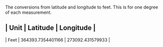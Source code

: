 The conversions from latitude and longitude to feet.
This is for one degree of each measurement. 

| Unit  | Latitude          | Longitude        |
-----------------------------------------------
| Feet  | 364393.7354401166 | 273092.431579933 |

